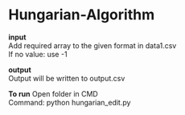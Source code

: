 # Hungarian-Algorithm

**input** </br>
Add required array to the given format in data1.csv </br>
If no value: use -1 </br>

**output** </br>
Output will be written to output.csv

**To run**
Open folder in CMD  </br>
Command: python hungarian_edit.py 
